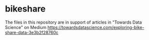 # bikeshare

The files in this repository are in support of articles in "Towards Data Science" on Medium 
https://towardsdatascience.com/exploring-bike-share-data-3e3b2f28760c
